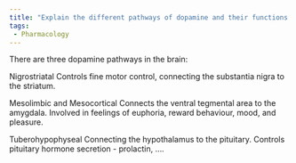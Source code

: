 ```yaml
---
title: "Explain the different pathways of dopamine and their functions in the brain."
tags:
 - Pharmacology
---
```

There are three dopamine pathways in the brain:

Nigrostriatal
    Controls fine motor control, connecting the substantia nigra to the striatum. 
    
Mesolimbic and Mesocortical
    Connects the ventral tegmental area to the amygdala. Involved in feelings of euphoria, reward behaviour, mood, and pleasure. 
    
Tuberohypophyseal
    Connecting the hypothalamus to the pituitary. Controls pituitary hormone secretion - prolactin, ….

